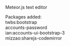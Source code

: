Meteor.js text editor<br>

Packages added:<br>
twbs:bootstrap<br>
accounts-password<br>
ian:accounts-ui-bootstrap-3<br>
mizzao:sharejs-codemirror<br>
